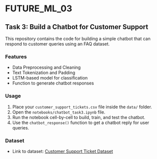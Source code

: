 # FUTURE_ML_03
## Task 3: Build a Chatbot for Customer Support

This repository contains the code for building a simple chatbot that can respond to customer queries using an FAQ dataset.

### Features

- Data Preprocessing and Cleaning
- Text Tokenization and Padding
- LSTM-based model for classification
- Function to generate chatbot responses

### Usage

1. Place your `customer_support_tickets.csv` file inside the `data/` folder.
2. Open the `notebooks/chatbot_task3.ipynb` file.
3. Run the notebook cell-by-cell to build, train, and test the chatbot.
4. Use the `chatbot_response()` function to get a chatbot reply for user queries.

### Dataset

- Link to dataset: [Customer Support Ticket Dataset](https://www.kaggle.com/datasets/waseemalastal/customer-support-ticket-dataset)
